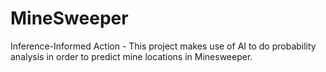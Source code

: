 # MineSweeper
Inference-Informed Action - This project makes use of AI to do probability analysis in order to predict mine locations in Minesweeper.
